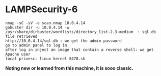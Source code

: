 # LAMPSecurity-6

```
nmap -sC -sV -o scan.nmap 10.0.4.14
gobuster dir -u 10.0.4.14 -w /usr/share/dirbuster/wordlists/directory_list-2.3-medium  : sql.db file retrieved
http://10.0.4.14/sql.db : we get the admin password 
go to admin panel to log in
after log in inject an image that contain a reverse shell: we get Apache user
local privesc: linux kernel 8478.sh 
```
**Noting new or learned from this machine, it is sooo classic.**
